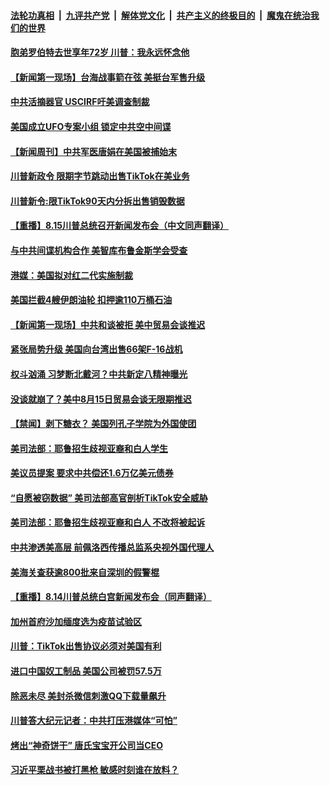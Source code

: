 

####  [法轮功真相](../../../../basic/blob/master/README.md?t=08161831) &nbsp;|&nbsp; [九评共产党](../../../../9ping.md/blob/master/README.md?t=08161831) &nbsp;|&nbsp; [解体党文化](../../../../jtdwh.md/blob/master/README.md?t=08161831)  &nbsp;|&nbsp; [共产主义的终极目的](../../../../gczydzjmd.md/blob/master/README.md?t=08161831) &nbsp;|&nbsp; [魔鬼在统治我们的世界](../../../../mgztzwmdsj.md/blob/master/README.md?t=08161831) 

#### [胞弟罗伯特去世享年72岁 川普：我永远怀念他](../pages/prog203/a102919372.md?t=08161831) 

#### [【新闻第一现场】台海战事箭在弦 美挺台军售升级](../pages/prog203/a102919344.md?t=08161831) 

#### [中共活摘器官 USCIRF吁美调查制裁](../pages/prog203/a102919322.md?t=08161831) 

#### [美国成立UFO专案小组 锁定中共空中间谍](../pages/prog203/a102919296.md?t=08161831) 

#### [【新闻周刊】中共军医唐娟在美国被捕始末](../pages/prog203/a102919103.md?t=08161831) 

#### [川普新政令 限期字节跳动出售TikTok在美业务](../pages/prog203/a102919083.md?t=08161831) 

#### [川普新令:限TikTok90天内分拆出售销毁数据](../pages/prog203/a102919036.md?t=08161831) 

#### [【重播】8.15川普总统召开新闻发布会（中文同声翻译）](../pages/prog203/a102919052.md?t=08161831) 

#### [与中共间谍机构合作 美智库布鲁金斯学会受查](../pages/prog203/a102918858.md?t=08161831) 

#### [港媒：美国拟对红二代实施制裁](../pages/prog203/a102918765.md?t=08161831) 

#### [美国拦截4艘伊朗油轮 扣押逾110万桶石油](../pages/prog203/a102918706.md?t=08161831) 

#### [【新闻第一现场】中共和谈被拒 美中贸易会谈推迟](../pages/prog203/a102918694.md?t=08161831) 

#### [紧张局势升级 美国向台湾出售66架F-16战机](../pages/prog203/a102918548.md?t=08161831) 

#### [权斗汹涌 习梦断北戴河？中共新定八精神曝光](../pages/prog203/a102918525.md?t=08161831) 

#### [没谈就崩了？美中8月15日贸易会谈无限期推迟](../pages/prog203/a102918435.md?t=08161831) 

#### [【禁闻】剥下糖衣？ 美国列孔子学院为外国使团](../pages/prog203/a102918372.md?t=08161831) 

#### [美司法部：耶鲁招生歧视亚裔和白人学生](../pages/prog203/a102918359.md?t=08161831) 

#### [美议员提案 要求中共偿还1.6万亿美元债券](../pages/prog203/a102918301.md?t=08161831) 

#### [“自愿被窃数据” 美司法部高官剖析TikTok安全威胁](../pages/prog203/a102918124.md?t=08161831) 

#### [美司法部：耶鲁招生歧视亚裔和白人 不改将被起诉](../pages/prog203/a102918273.md?t=08161831) 

#### [中共渗透美高层 前佩洛西传播总监系央视外国代理人](../pages/prog203/a102918117.md?t=08161831) 

#### [美海关查获逾800批来自深圳的假警棍](../pages/prog203/a102918211.md?t=08161831) 

#### [【重播】8.14川普总统白宫新闻发布会（同声翻译）](../pages/prog203/a102918219.md?t=08161831) 

#### [加州首府沙加缅度选为疫苗试验区](../pages/prog203/a102918185.md?t=08161831) 

#### [川普：TikTok出售协议必须对美国有利](../pages/prog203/a102918187.md?t=08161831) 

#### [进口中国奴工制品 美国公司被罚57.5万](../pages/prog203/a102918162.md?t=08161831) 

#### [除恶未尽 美封杀微信刺激QQ下载量飙升](../pages/prog203/a102918140.md?t=08161831) 

#### [川普答大纪元记者：中共打压港媒体“可怕”](../pages/prog203/a102918149.md?t=08161831) 

#### [烤出“神奇饼干” 唐氏宝宝开公司当CEO](../pages/prog203/a102918076.md?t=08161831) 

#### [习近平栗战书被打黑枪 敏感时刻谁在放料？](../pages/prog203/a102917832.md?t=08161831) 

